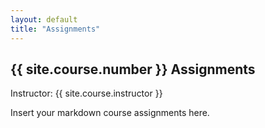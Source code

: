 ```yaml
---
layout: default
title: "Assignments"
---
```


## {{ site.course.number }} Assignments
Instructor: {{ site.course.instructor }}

Insert your markdown course assignments here.

